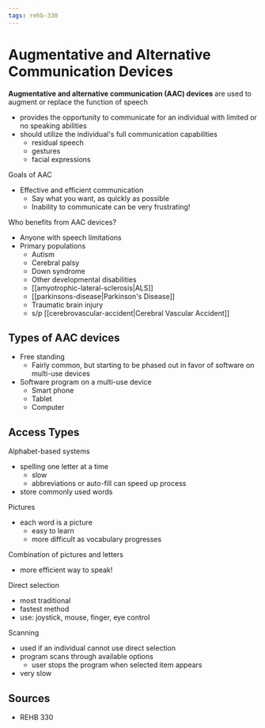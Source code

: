 ```yaml
---
tags: rehb-330
---
```


# Augmentative and Alternative Communication Devices

**Augmentative and alternative communication (AAC) devices** are used to augment or replace the function of speech

- provides the opportunity to communicate for an individual with limited or no speaking abilities
- should utilize the individual's full communication capabilities
  - residual speech
  - gestures
  - facial expressions

Goals of AAC

- Effective and efficient communication
  - Say what you want, as quickly as possible
  - Inability to communicate can be very frustrating!

Who benefits from AAC devices?

- Anyone with speech limitations
- Primary populations
  - Autism
  - Cerebral palsy
  - Down syndrome
  - Other developmental disabilities
  - [[amyotrophic-lateral-sclerosis|ALS]]
  - [[parkinsons-disease|Parkinson's Disease]]
  - Traumatic brain injury
  - s/p [[cerebrovascular-accident|Cerebral Vascular Accident]]

## Types of AAC devices

- Free standing
  - Fairly common, but starting to be phased out in favor of software on multi-use devices
- Software program on a multi-use device
  - Smart phone
  - Tablet
  - Computer

## Access Types

Alphabet-based systems

- spelling one letter at a time
  - slow
  - abbreviations or auto-fill can speed up process
- store commonly used words

Pictures

- each word is a picture
  - easy to learn
  - more difficult as vocabulary progresses

Combination of pictures and letters

- more efficient way to speak!

Direct selection

- most traditional
- fastest method
- use: joystick, mouse, finger, eye control

Scanning

- used if an individual cannot use direct selection
- program scans through available options
  - user stops the program when selected item appears
- very slow

## Sources

- REHB 330
